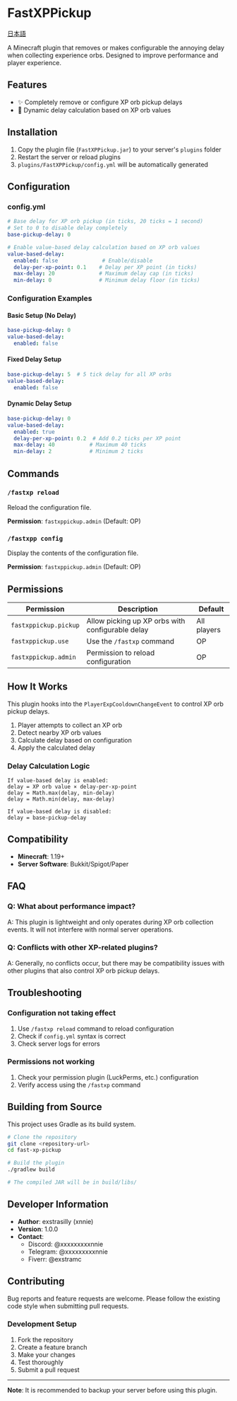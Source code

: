 # FastXPPickup

[日本語](README_ja.md)

A Minecraft plugin that removes or makes configurable the annoying delay when collecting experience orbs. Designed to improve performance and player experience.

## Features

- ✨ Completely remove or configure XP orb pickup delays
- 🎯 Dynamic delay calculation based on XP orb values

## Installation

1. Copy the plugin file (`FastXPPickup.jar`) to your server's `plugins` folder
2. Restart the server or reload plugins
3. `plugins/FastXPPickup/config.yml` will be automatically generated

## Configuration

### config.yml

```yaml
# Base delay for XP orb pickup (in ticks, 20 ticks = 1 second)
# Set to 0 to disable delay completely
base-pickup-delay: 0

# Enable value-based delay calculation based on XP orb values
value-based-delay:
  enabled: false              # Enable/disable
  delay-per-xp-point: 0.1    # Delay per XP point (in ticks)
  max-delay: 20              # Maximum delay cap (in ticks)
  min-delay: 0               # Minimum delay floor (in ticks)
```

### Configuration Examples

#### Basic Setup (No Delay)
```yaml
base-pickup-delay: 0
value-based-delay:
  enabled: false
```

#### Fixed Delay Setup
```yaml
base-pickup-delay: 5  # 5 tick delay for all XP orbs
value-based-delay:
  enabled: false
```

#### Dynamic Delay Setup
```yaml
base-pickup-delay: 0
value-based-delay:
  enabled: true
  delay-per-xp-point: 0.2  # Add 0.2 ticks per XP point
  max-delay: 40           # Maximum 40 ticks
  min-delay: 2            # Minimum 2 ticks
```

## Commands

### `/fastxp reload`
Reload the configuration file.

**Permission**: `fastxppickup.admin` (Default: OP)

### `/fastxpp config`
Display the contents of the configuration file.

**Permission**: `fastxppickup.admin` (Default: OP)

## Permissions

| Permission | Description | Default     |
|------------|-------------|-------------|
| `fastxppickup.pickup` | Allow picking up XP orbs with configurable delay | All players |
| `fastxppickup.use` | Use the `/fastxp` command | OP          |
| `fastxppickup.admin` | Permission to reload configuration | OP          |

## How It Works

This plugin hooks into the `PlayerExpCooldownChangeEvent` to control XP orb pickup delays.

1. Player attempts to collect an XP orb
2. Detect nearby XP orb values
3. Calculate delay based on configuration
4. Apply the calculated delay

### Delay Calculation Logic

```
If value-based delay is enabled:
delay = XP orb value × delay-per-xp-point
delay = Math.max(delay, min-delay)
delay = Math.min(delay, max-delay)

If value-based delay is disabled:
delay = base-pickup-delay
```

## Compatibility

- **Minecraft**: 1.19+
- **Server Software**: Bukkit/Spigot/Paper

## FAQ

### Q: What about performance impact?
A: This plugin is lightweight and only operates during XP orb collection events. It will not interfere with normal server operations.

### Q: Conflicts with other XP-related plugins?
A: Generally, no conflicts occur, but there may be compatibility issues with other plugins that also control XP orb pickup delays.

## Troubleshooting

### Configuration not taking effect
1. Use `/fastxp reload` command to reload configuration
2. Check if `config.yml` syntax is correct
3. Check server logs for errors

### Permissions not working
1. Check your permission plugin (LuckPerms, etc.) configuration
2. Verify access using the `/fastxp` command

## Building from Source

This project uses Gradle as its build system.

```bash
# Clone the repository
git clone <repository-url>
cd fast-xp-pickup

# Build the plugin
./gradlew build

# The compiled JAR will be in build/libs/
```

## Developer Information

- **Author**: exstrasilly (xnnie)
- **Version**: 1.0.0
- **Contact**: 
  - Discord: @xxxxxxxxxnnie
  - Telegram: @xxxxxxxxxnnie
  - Fiverr: @exstramc

## Contributing

Bug reports and feature requests are welcome. Please follow the existing code style when submitting pull requests.

### Development Setup
1. Fork the repository
2. Create a feature branch
3. Make your changes
4. Test thoroughly
5. Submit a pull request

---

**Note**: It is recommended to backup your server before using this plugin.
